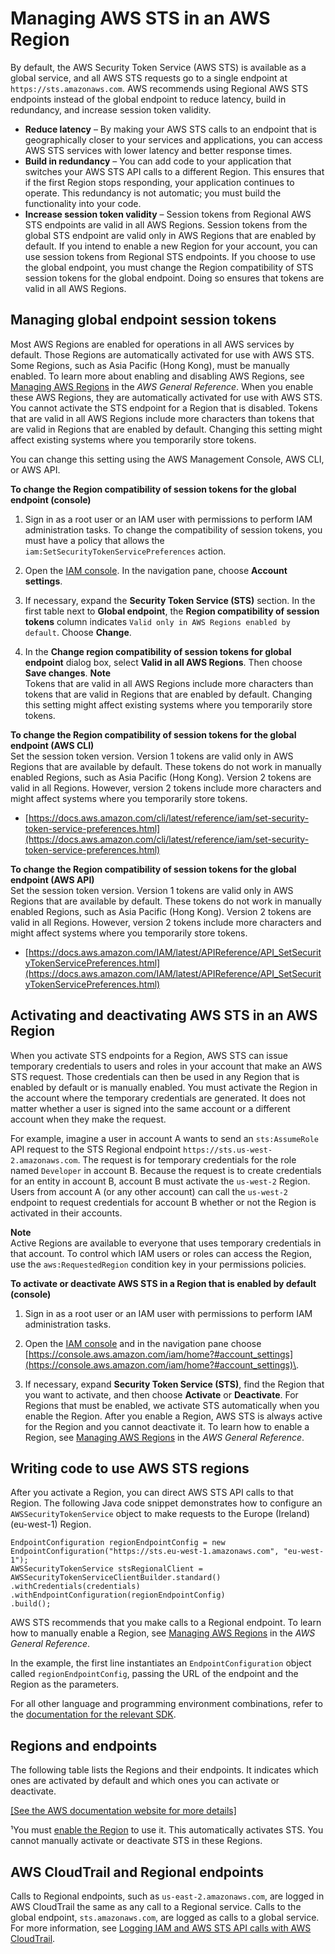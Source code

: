 # Managing AWS STS in an AWS Region<a name="id_credentials_temp_enable-regions"></a>

By default, the AWS Security Token Service \(AWS STS\) is available as a global service, and all AWS STS requests go to a single endpoint at `https://sts.amazonaws.com`\. AWS recommends using Regional AWS STS endpoints instead of the global endpoint to reduce latency, build in redundancy, and increase session token validity\.
+ **Reduce latency** – By making your AWS STS calls to an endpoint that is geographically closer to your services and applications, you can access AWS STS services with lower latency and better response times\.
+ **Build in redundancy** – You can add code to your application that switches your AWS STS API calls to a different Region\. This ensures that if the first Region stops responding, your application continues to operate\. This redundancy is not automatic; you must build the functionality into your code\.
+ **Increase session token validity** – Session tokens from Regional AWS STS endpoints are valid in all AWS Regions\. Session tokens from the global STS endpoint are valid only in AWS Regions that are enabled by default\. If you intend to enable a new Region for your account, you can use session tokens from Regional STS endpoints\. If you choose to use the global endpoint, you must change the Region compatibility of STS session tokens for the global endpoint\. Doing so ensures that tokens are valid in all AWS Regions\.

## Managing global endpoint session tokens<a name="sts-regions-manage-tokens"></a>

Most AWS Regions are enabled for operations in all AWS services by default\. Those Regions are automatically activated for use with AWS STS\. Some Regions, such as Asia Pacific \(Hong Kong\), must be manually enabled\. To learn more about enabling and disabling AWS Regions, see [Managing AWS Regions](https://docs.aws.amazon.com/general/latest/gr/rande-manage.html) in the *AWS General Reference*\. When you enable these AWS Regions, they are automatically activated for use with AWS STS\. You cannot activate the STS endpoint for a Region that is disabled\. Tokens that are valid in all AWS Regions include more characters than tokens that are valid in Regions that are enabled by default\. Changing this setting might affect existing systems where you temporarily store tokens\.

You can change this setting using the AWS Management Console, AWS CLI, or AWS API\.

**To change the Region compatibility of session tokens for the global endpoint \(console\)**

1. Sign in as a root user or an IAM user with permissions to perform IAM administration tasks\. To change the compatibility of session tokens, you must have a policy that allows the `iam:SetSecurityTokenServicePreferences` action\.

1. Open the [IAM console](https://console.aws.amazon.com/iam/home?#home)\. In the navigation pane, choose **Account settings**\.

1. If necessary, expand the **Security Token Service \(STS\)** section\. In the first table next to **Global endpoint**, the **Region compatibility of session tokens** column indicates `Valid only in AWS Regions enabled by default`\. Choose **Change**\.

1. In the **Change region compatibility of session tokens for global endpoint** dialog box, select **Valid in all AWS Regions**\. Then choose **Save changes**\.
**Note**  
Tokens that are valid in all AWS Regions include more characters than tokens that are valid in Regions that are enabled by default\. Changing this setting might affect existing systems where you temporarily store tokens\.

**To change the Region compatibility of session tokens for the global endpoint \(AWS CLI\)**  
Set the session token version\. Version 1 tokens are valid only in AWS Regions that are available by default\. These tokens do not work in manually enabled Regions, such as Asia Pacific \(Hong Kong\)\. Version 2 tokens are valid in all Regions\. However, version 2 tokens include more characters and might affect systems where you temporarily store tokens\.
+ [https://docs.aws.amazon.com/cli/latest/reference/iam/set-security-token-service-preferences.html](https://docs.aws.amazon.com/cli/latest/reference/iam/set-security-token-service-preferences.html)

**To change the Region compatibility of session tokens for the global endpoint \(AWS API\)**  
Set the session token version\. Version 1 tokens are valid only in AWS Regions that are available by default\. These tokens do not work in manually enabled Regions, such as Asia Pacific \(Hong Kong\)\. Version 2 tokens are valid in all Regions\. However, version 2 tokens include more characters and might affect systems where you temporarily store tokens\.
+ [https://docs.aws.amazon.com/IAM/latest/APIReference/API_SetSecurityTokenServicePreferences.html](https://docs.aws.amazon.com/IAM/latest/APIReference/API_SetSecurityTokenServicePreferences.html) 

## Activating and deactivating AWS STS in an AWS Region<a name="sts-regions-activate-deactivate"></a>

When you activate STS endpoints for a Region, AWS STS can issue temporary credentials to users and roles in your account that make an AWS STS request\. Those credentials can then be used in any Region that is enabled by default or is manually enabled\. You must activate the Region in the account where the temporary credentials are generated\. It does not matter whether a user is signed into the same account or a different account when they make the request\.

For example, imagine a user in account A wants to send an `sts:AssumeRole` API request to the STS Regional endpoint `https://sts.us-west-2.amazonaws.com`\. The request is for temporary credentials for the role named `Developer` in account B\. Because the request is to create credentials for an entity in account B, account B must activate the `us-west-2` Region\. Users from account A \(or any other account\) can call the `us-west-2` endpoint to request credentials for account B whether or not the Region is activated in their accounts\.

**Note**  
Active Regions are available to everyone that uses temporary credentials in that account\. To control which IAM users or roles can access the Region, use the `aws:RequestedRegion` condition key in your permissions policies\.

**To activate or deactivate AWS STS in a Region that is enabled by default \(console\)**

1. Sign in as a root user or an IAM user with permissions to perform IAM administration tasks\.

1. Open the [IAM console](https://console.aws.amazon.com/iam/home?#home) and in the navigation pane choose [https://console.aws.amazon.com/iam/home?#account_settings](https://console.aws.amazon.com/iam/home?#account_settings)\. 

1. If necessary, expand **Security Token Service \(STS\)**, find the Region that you want to activate, and then choose **Activate** or **Deactivate**\. For Regions that must be enabled, we activate STS automatically when you enable the Region\. After you enable a Region, AWS STS is always active for the Region and you cannot deactivate it\. To learn how to enable a Region, see [Managing AWS Regions](https://docs.aws.amazon.com/general/latest/gr/rande-manage.html) in the *AWS General Reference*\.

## Writing code to use AWS STS regions<a name="id_credentials_temp_enable-regions_writing_code"></a>

After you activate a Region, you can direct AWS STS API calls to that Region\. The following Java code snippet demonstrates how to configure an `AWSSecurityTokenService` object to make requests to the Europe \(Ireland\) \(eu\-west\-1\) Region\.

```
EndpointConfiguration regionEndpointConfig = new EndpointConfiguration("https://sts.eu-west-1.amazonaws.com", "eu-west-1");
AWSSecurityTokenService stsRegionalClient = AWSSecurityTokenServiceClientBuilder.standard()
.withCredentials(credentials)
.withEndpointConfiguration(regionEndpointConfig)
.build();
```

AWS STS recommends that you make calls to a Regional endpoint\. To learn how to manually enable a Region, see [Managing AWS Regions](https://docs.aws.amazon.com/general/latest/gr/rande-manage.html) in the *AWS General Reference*\.

In the example, the first line instantiates an `EndpointConfiguration` object called `regionEndpointConfig`, passing the URL of the endpoint and the Region as the parameters\.

For all other language and programming environment combinations, refer to the [documentation for the relevant SDK](https://aws.amazon.com/tools/)\.

## Regions and endpoints<a name="id_credentials_region-endpoints"></a>

The following table lists the Regions and their endpoints\. It indicates which ones are activated by default and which ones you can activate or deactivate\.

[\[See the AWS documentation website for more details\]](http://docs.aws.amazon.com/IAM/latest/UserGuide/id_credentials_temp_enable-regions.html)

¹You must [enable the Region](https://docs.aws.amazon.com/general/latest/gr/rande-manage.html) to use it\. This automatically activates STS\. You cannot manually activate or deactivate STS in these Regions\.

## AWS CloudTrail and Regional endpoints<a name="sts-regions-cloudtrail"></a>

Calls to Regional endpoints, such as `us-east-2.amazonaws.com`, are logged in AWS CloudTrail the same as any call to a Regional service\. Calls to the global endpoint, `sts.amazonaws.com`, are logged as calls to a global service\. For more information, see [Logging IAM and AWS STS API calls with AWS CloudTrail](cloudtrail-integration.md)\.